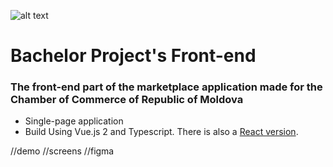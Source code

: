 ![alt text](https://examenautomoldova.files.wordpress.com/2023/03/logo.f19ef6ae.png?resize=100,53)
# Bachelor Project's Front-end

### The front-end part of the marketplace application made for the Chamber of Commerce of Republic of Moldova

- Single-page application
- Build Using Vue.js 2 and Typescript. There is also a [React version](https://github.com/pavliuc75/bachelor-front-react-version).




//demo
//screens
//figma
